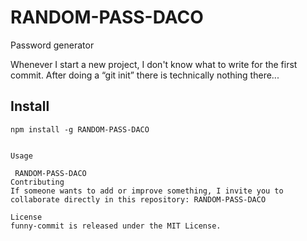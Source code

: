 # RANDOM-PASS-DACO
Password generator 

Whenever I start a new project, I don't know what to write for the first commit. After doing a “git init” there is technically nothing there...

## Install

```npm
npm install -g RANDOM-PASS-DACO


Usage

 RANDOM-PASS-DACO
Contributing
If someone wants to add or improve something, I invite you to collaborate directly in this repository: RANDOM-PASS-DACO

License
funny-commit is released under the MIT License.